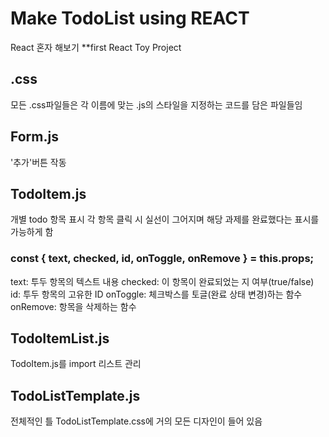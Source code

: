 # Make TodoList using REACT

React 혼자 해보기
\*\*first React Toy Project

## .css

모든 .css파일들은 각 이름에 맞는 .js의 스타일을 지정하는 코드를 담은 파일들임

## Form.js

'추가'버튼 작동

## TodoItem.js

개별 todo 항목 표시
각 항목 클릭 시 실선이 그어지며 해당 과제를 완료했다는 표시를 가능하게 함

### const { text, checked, id, onToggle, onRemove } = this.props;

text: 투두 항목의 텍스트 내용
checked: 이 항목이 완료되었는 지 여부(true/false)
id: 투두 항목의 고유한 ID
onToggle: 체크박스를 토글(완료 상태 변경)하는 함수
onRemove: 항목을 삭제하는 함수

## TodoItemList.js

TodoItem.js를 import
리스트 관리

## TodoListTemplate.js

전체적인 틀
TodoListTemplate.css에 거의 모든 디자인이 들어 있음
